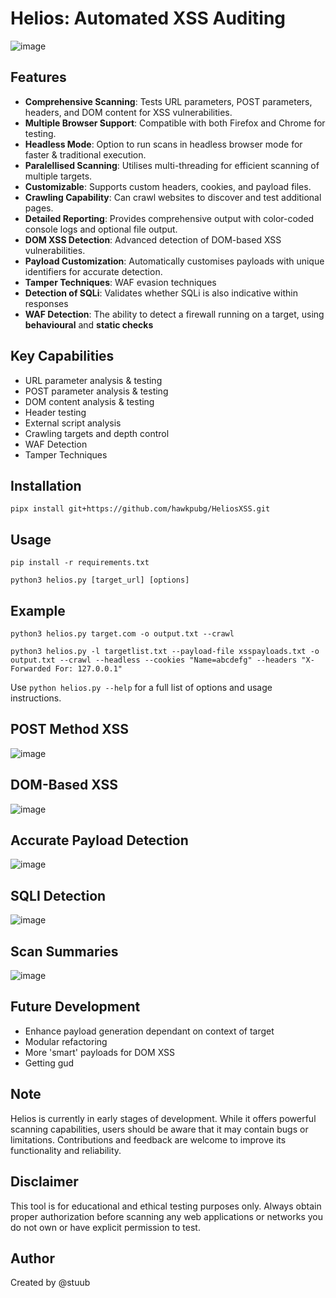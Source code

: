 # Helios: Automated XSS Auditing

![image](https://github.com/user-attachments/assets/35347b21-1419-4d75-9edd-ca2efadfcca3)



## Features

- **Comprehensive Scanning**: Tests URL parameters, POST parameters, headers, and DOM content for XSS vulnerabilities.
- **Multiple Browser Support**: Compatible with both Firefox and Chrome for testing.
- **Headless Mode**: Option to run scans in headless browser mode for faster & traditional execution.
- **Paralellised Scanning**: Utilises multi-threading for efficient scanning of multiple targets.
- **Customizable**: Supports custom headers, cookies, and payload files.
- **Crawling Capability**: Can crawl websites to discover and test additional pages.
- **Detailed Reporting**: Provides comprehensive output with color-coded console logs and optional file output.
- **DOM XSS Detection**: Advanced detection of DOM-based XSS vulnerabilities.
- **Payload Customization**: Automatically customises payloads with unique identifiers for accurate detection.
- **Tamper Techniques**: WAF evasion techniques
- **Detection of SQLi**: Validates whether SQLi is also indicative within responses
- **WAF Detection**: The ability to detect a firewall running on a target, using **behavioural** and **static checks**


## Key Capabilities

- URL parameter analysis & testing
- POST parameter analysis & testing
- DOM content analysis & testing
- Header testing
- External script analysis
- Crawling targets and depth control
- WAF Detection
- Tamper Techniques

## Installation

```
pipx install git+https://github.com/hawkpubg/HeliosXSS.git
```



## Usage

```
pip install -r requirements.txt
```

```
python3 helios.py [target_url] [options] 
```

## Example

```
python3 helios.py target.com -o output.txt --crawl
```

```
python3 helios.py -l targetlist.txt --payload-file xsspayloads.txt -o output.txt --crawl --headless --cookies "Name=abcdefg" --headers "X-Forwarded For: 127.0.0.1"
```

Use `python helios.py --help` for a full list of options and usage instructions.


## POST Method XSS

![image](https://github.com/user-attachments/assets/29b60c24-f832-43b6-b023-18981b462f38)

## DOM-Based XSS

![image](https://github.com/user-attachments/assets/f49efbf6-3a3c-483e-b7b5-dce426a63b41)

## Accurate Payload Detection

![image](https://github.com/user-attachments/assets/96f7d2bf-cdf9-46cd-8b72-c0fa6fcebcc6)

## SQLI Detection

![image](https://github.com/user-attachments/assets/cca33815-5e24-45bc-aea4-9a1cf6eae9d3)

## Scan Summaries

![image](https://github.com/user-attachments/assets/19ff0dde-08a9-4662-a487-9b0cfca7be4f)


## Future Development

- Enhance payload generation dependant on context of target
- Modular refactoring
- More 'smart' payloads for DOM XSS
- Getting gud


## Note

Helios is currently in early stages of development. While it offers powerful scanning capabilities, users should be aware that it may contain bugs or limitations. Contributions and feedback are welcome to improve its functionality and reliability.

## Disclaimer

This tool is for educational and ethical testing purposes only. Always obtain proper authorization before scanning any web applications or networks you do not own or have explicit permission to test.

## Author

Created by @stuub

